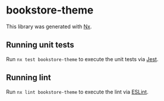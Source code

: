 # bookstore-theme

This library was generated with [Nx](https://nx.dev).

## Running unit tests

Run `nx test bookstore-theme` to execute the unit tests via [Jest](https://jestjs.io).

## Running lint

Run `nx lint bookstore-theme` to execute the lint via [ESLint](https://eslint.org/).
